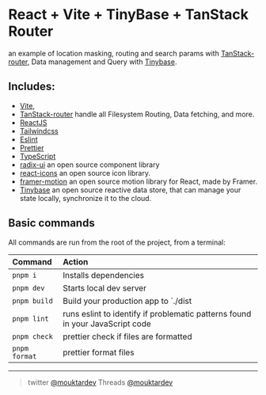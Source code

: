 # React + Vite + TinyBase + TanStack Router

an example of location masking, routing and search params with [TanStack-router](https://tanstack.com/router/v1), Data management and Query with [Tinybase](https://tinybase.org/).

## Includes:

- [Vite](https://vitejs.dev),
- [TanStack-router](https://tanstack.com/router/v1) handle all Filesystem Routing, Data fetching, and more.
- [ReactJS](https://reactjs.org)
- [Tailwindcss](https://tailwindcss.com)
- [Eslint](https://eslint.org)
- [Prettier](https://prettier.io)
- [TypeScript](https://www.typescriptlang.org)
- [radix-ui](https://www.radix-ui.com/) an open source component library
- [react-icons](react-icons.github.io/react-icons) an open source icon library.
- [framer-motion](https://github.com/framer/motion) an open source motion library for React, made by Framer.
- [Tinybase](https://tinybase.org/) an open source reactive data store, that can manage your state locally, synchronize it to the cloud.

## Basic commands

All commands are run from the root of the project, from a terminal:

| Command       | Action                                                                        |
| :------------ | :---------------------------------------------------------------------------- |
| `pnpm i`      | Installs dependencies                                                         |
| `pnpm dev`    | Starts local dev server                                                       |
| `pnpm build`  | Build your production app to `./dist                                          |
| `pnpm lint`   | runs eslint to identify if problematic patterns found in your JavaScript code |
| `pnpm check`  | prettier check if files are formatted                                         |
| `pnpm format` | prettier format files                                                         |

---

> twitter [@mouktardev](https://twitter.com/mouktardev) Threads [@mouktardev](https://www.threads.net/@mouktardev)
